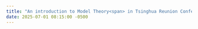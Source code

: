 ```yaml
---
title: "An introduction to Model Theory<span> in Tsinghua Reunion Conference</span>"
date: 2025-07-01 08:15:00 -0500
---
```

